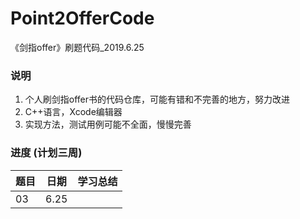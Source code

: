 # Point2OfferCode
《剑指offer》刷题代码_2019.6.25

### 说明
1. 个人刷剑指offer书的代码仓库，可能有错和不完善的地方，努力改进
2. C++语言，Xcode编辑器
3. 实现方法，测试用例可能不全面，慢慢完善

### 进度 (计划三周)
题目 | 日期 | 学习总结
--- | ---  | ---
03  | 6.25 | 


